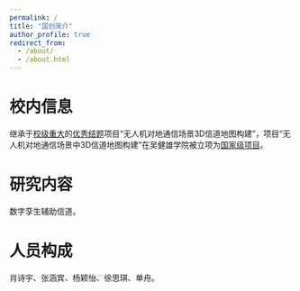 ```yaml
---
permalink: /
title: "国创简介"
author_profile: true
redirect_from: 
  - /about/
  - /about.html
---
```



校内信息
======
继承于[校级重大](https://wjx.seu.edu.cn/2023/1124/c21077a473145/page.htm)的[优秀结题](https://wjx.seu.edu.cn/2024/0523/c21077a491356/page.htm)项目“无人机对地通信场景3D信道地图构建”，项目“无人机对地通信场景中3D信道地图构建”在吴健雄学院被立项为[国家级项目](https://wjx.seu.edu.cn/2024/0425/c21077a488923/page.htm)。

研究内容
======
数字孪生辅助信道。

人员构成
======
肖诗宇、张涵宾、杨颖怡、徐思琪、单舟。





